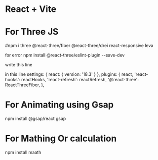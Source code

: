 # React + Vite

# For Three JS

#npm i three @react-three/fiber @react-three/drei react-responsive leva

for error
npm install @react-three/eslint-plugin --save-dev

write this line

<!-- '@react-three': ReactThreeFiber, -->

in this line
settings: { react: { version: '18.3' } },
plugins: {
react,
'react-hooks': reactHooks,
'react-refresh': reactRefresh,
'@react-three': ReactThreeFiber,
},

# For Animating using Gsap

npm install @gsap/react gsap

# For Mathing Or calculation

npm install maath

